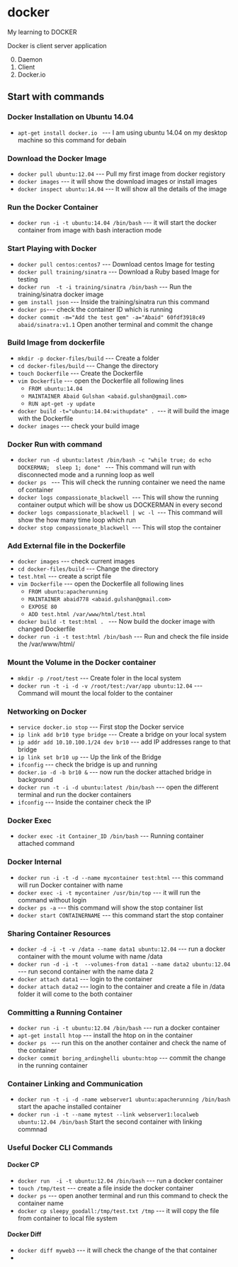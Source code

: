 # docker
My learning to DOCKER

Docker is client server application 

0. Daemon
0. Client
0. Docker.io

## Start with commands

### Docker Installation on Ubuntu 14.04

* `apt-get install docker.io ` --- I am using ubuntu 14.04 on my desktop machine so this command for debain 

### Download the Docker Image 

*  `docker pull ubuntu:12.04` --- Pull my first image from docker registory 
* `docker images` --- it will show the download images or install images 
* `docker inspect ubuntu:14.04` --- It will show all the details of the image

### Run the Docker Container 

* `docker run -i -t ubuntu:14.04 /bin/bash` --- it will start the docker container from image with bash interaction mode
### Start Playing with Docker
* `docker pull centos:centos7` --- Download centos Image for testing
* `docker pull training/sinatra` --- Download a Ruby based Image for testing
* `docker run  -t -i training/sinatra /bin/bash` --- Run the training/sinatra docker image
* `gem install json` --- Inside the training/sinatra run this command
* `docker ps`--- check the container ID which is running
* `docker commit -m="Add the test gem" -a="Abaid" 60fdf3918c49 abaid/sinatra:v1.1` Open another terminal and commit the change

### Build Image from dockerfile
* `mkdir -p docker-files/build` --- Create a folder 
* `cd docker-files/build` --- Change the directory 
* `touch Dockerfile` --- Create the Dockerfile
* `vim Dockerfile` --- open the Dockerfile all following lines
  *   `FROM ubuntu:14.04`
  *   `MAINTAINER Abaid Gulshan <abaid.gulshan@gmail.com>`
  *   `RUN apt-get -y update`
* `docker build -t="ubuntu:14.04:withupdate" . `--- it will build the image with the Dockerfile 
* `docker images` --- check your build image

### Docker Run with command 
* `docker run -d ubuntu:latest /bin/bash -c "while true; do echo DOCKERMAN;  sleep 1; done" ` --- This command will run with disconnected mode and a running loop as well
* `docker ps ` --- This will check the running container we need the name of container 
* `docker logs compassionate_blackwell `--- This will show the running container output which will be show us DOCKERMAN in every second
* `docker logs compassionate_blackwell | wc -l `--- This command will show the how many time loop which run
* `docker stop compassionate_blackwell `--- This will stop the container

### Add External file in the Dockerfile
* `docker images` --- check current images
* `cd docker-files/build` --- Change the directory
* `test.html` --- create a script file
* `vim Dockerfile` --- open the Dockerfile all following lines
  * `FROM ubuntu:apacherunning`
  * `MAINTAINER abaid778 <abaid.gulshan@gmail.com>`
  * `EXPOSE 80`
  * `ADD test.html /var/www/html/test.html`
* `docker build -t test:html . ` --- Now build the docker image with changed Dockerfile
* `docker run -i -t test:html /bin/bash` --- Run and check the file inside the /var/www/html/
  
### Mount the Volume in the Docker container 
* `mkdir -p /root/test` --- Create foler in the local system
* `docker run -t -i -d -v /root/test:/var/app ubuntu:12.04` --- Command will mount the local folder to the container 

### Networking on Docker 

* `service docker.io stop` --- First stop the Docker service
* `ip link add br10 type bridge` --- Create a bridge on your local system
* `ip addr add 10.10.100.1/24 dev br10` --- add IP addresses range to that bridge
* `ip link set br10 up` --- Up the link of the Bridge
* `ifconfig` --- check the bridge is up and running
* `docker.io -d -b br10 &` --- now run the docker attached bridge in background 
* `docker run -t -i -d ubuntu:latest /bin/bash` --- open the different terminal and run the docker containers
* `ifconfig` --- Inside the container check the IP

### Docker Exec

* `docker exec -it Container_ID /bin/bash` --- Running container attached command 

### Docker Internal

* `docker run -i -t -d --name mycontainer test:html` --- this command will run Docker container with name
* `docker exec -i -t mycontainer /usr/bin/top` --- it will run the command without login 
* `docker ps -a` --- this command will show the stop container list
* `docker start CONTAINERNAME` --- this command start the stop container

### Sharing Container Resources

* `docker -d -i -t -v /data --name data1 ubuntu:12.04` ---  run a docker container with the mount volume with name /data
* `docker run -d -i -t  --volumes-from data1 --name data2 ubuntu:12.04` --- run second container with the name data 2
* `docker attach data1` --- login to the container 
* `docker attach data2` --- login to the container and create a file in /data folder it will come to the both container

### Committing a Running Container

* `docker run -i -t ubuntu:12.04 /bin/bash` --- run a docker container 
* `apt-get install htop` --- install the htop on in the container
* `docker ps ` --- run this on the another container and check the name of the container 
* `docker commit boring_ardinghelli ubuntu:htop` --- commit the change in the running container 

### Container Linking and Communication

* `docker run -t -i -d -name webserver1 ubuntu:apacherunning /bin/bash` start the apache installed container
* `docker run -i -t --name mytest --link webserver1:localweb ubuntu:12.04 /bin/bash` Start the second container with linking commnad

### Useful Docker CLI Commands
#### Docker CP
* `docker run  -i -t ubuntu:12.04 /bin/bash` --- run a docker container 
* `touch /tmp/test` --- create a file inside the docker container 
* `docker ps` --- open another terminal and run this command to check the container name
* `docker cp sleepy_goodall:/tmp/test.txt /tmp` --- it will copy the file from container to local file system

#### Docker Diff 

* `docker diff myweb3` --- it will check the change of the that container
* 
